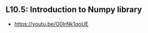 ## L10.5: Introduction to Numpy library 

- https://youtu.be/O0IrNk1qoUE

<!-- just go through this -->